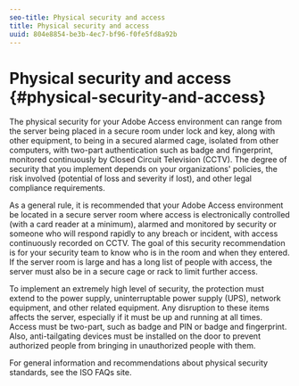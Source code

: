 ```yaml
---
seo-title: Physical security and access
title: Physical security and access
uuid: 804e8854-be3b-4ec7-bf96-f0fe5fd8a92b
---
```


# Physical security and access {#physical-security-and-access}

The physical security for your Adobe Access environment can range from the server being placed in a secure room under lock and key, along with other equipment, to being in a secured alarmed cage, isolated from other computers, with two-part authentication such as badge and fingerprint, monitored continuously by Closed Circuit Television (CCTV). The degree of security that you implement depends on your organizations' policies, the risk involved (potential of loss and severity if lost), and other legal compliance requirements.

As a general rule, it is recommended that your Adobe Access environment be located in a secure server room where access is electronically controlled (with a card reader at a minimum), alarmed and monitored by security or someone who will respond rapidly to any breach or incident, with access continuously recorded on CCTV. The goal of this security recommendation is for your security team to know who is in the room and when they entered. If the server room is large and has a long list of people with access, the server must also be in a secure cage or rack to limit further access.

To implement an extremely high level of security, the protection must extend to the power supply, uninterruptable power supply (UPS), network equipment, and other related equipment. Any disruption to these items affects the server, especially if it must be up and running at all times. Access must be two-part, such as badge and PIN or badge and fingerprint. Also, anti-tailgating devices must be installed on the door to prevent authorized people from bringing in unauthorized people with them.

For general information and recommendations about physical security standards, see the ISO FAQs site. 
